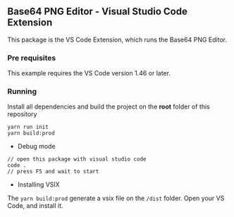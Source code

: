## Base64 PNG Editor - Visual Studio Code Extension

This package is the VS Code Extension, which runs the Base64 PNG Editor.

### Pre requisites
This example requires the VS Code version 1.46 or later.

### Running
Install all dependencies and build the project on the **root** folder of this repository
```shell script
yarn run init
yarn build:prod
```

- Debug mode
```shell script
// open this package with visual studio code
code .
// press F5 and wait to start
```
- Installing VSIX

The `yarn build:prod` generate a vsix file on the `/dist` folder. Open your VS Code, and install it.
